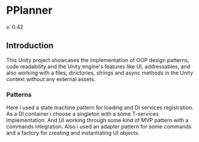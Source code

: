 # PPlanner
v. 0.42

## Introduction
This Unity project showcases the implementation of OOP design patterns, code readability and the Unity engine's features like UI, addressables, and also working with a files, dirictories, strings and async methods in the Unity context without any external assets.

### Patterns
Here i used a state machine pattern for loading and DI services registration. As a DI container i choose a singleton with a some T-services implementation.
And UI working through some kind of MVP pattern with a commands integration.
Also i used an adapter pattern for some commands and a factory for creating and instantiating UI objects.
